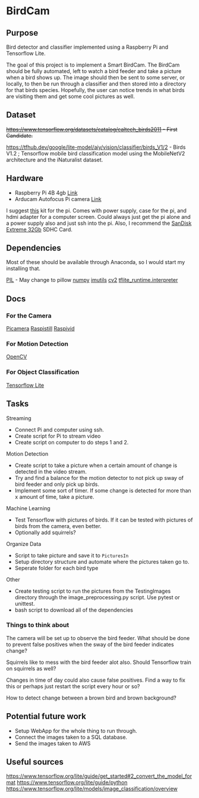 # BirdCam

## Purpose

Bird detector and classifier implemented using a Raspberry Pi and Tensorflow Lite.

The goal of this project is to implement a Smart BirdCam. The BirdCam should be fully automated, left to watch a bird feeder and take a picture when a bird shows up. The image should then be sent to some server, or locally, to then be run through a classifier and then stored into a directory for that birds species. Hopefully, the user can notice trends in what birds are visiting them and get some cool pictures as well.

## Dataset

<s> <https://www.tensorflow.org/datasets/catalog/caltech_birds2011>  - First Candidate. </s>

<https://tfhub.dev/google/lite-model/aiy/vision/classifier/birds_V1/2> - Birds V1.2 ;
Tensorflow mobile bird classification model using the MobileNetV2 architecture  and the iNaturalist dataset.

## Hardware

* Raspberry Pi 4B 4gb [Link](https://www.raspberrypi.org/products/raspberry-pi-4-model-b/)
* Arducam Autofocus Pi camera [Link](https://www.amazon.com/gp/product/B07SN8GYGD/ref=ppx_yo_dt_b_asin_title_o00_s00?ie=UTF8&psc=1)

I suggest [this](https://www.amazon.com/CanaKit-Raspberry-4GB-Basic-Starter/dp/B07VYC6S56/ref=pd_lpo_147_img_2/146-6394024-8709460?_encoding=UTF8&pd_rd_i=B07VYC6S56&pd_rd_r=5541e070-5353-4f25-a815-786f0e5ca915&pd_rd_w=aQ4LV&pd_rd_wg=yy3j5&pf_rd_p=7b36d496-f366-4631-94d3-61b87b52511b&pf_rd_r=0WTRDN6F9CNVJZZG94YW&psc=1&refRID=0WTRDN6F9CNVJZZG94YW) kit for the pi. Comes with power supply, case for the pi, and hdmi adapter for a computer screen. Could always just get the pi alone and a power supply also and just ssh into the pi.
Also, I recommend the [SanDisk Extreme 32Gb](https://www.amazon.com/gp/product/B06XWMQ81P/ref=ppx_yo_dt_b_asin_title_o01_s00?ie=UTF8&psc=1) SDHC Card.

## Dependencies

Most of these should be available through Anaconda, so I would start my installing that.

[PIL](https://www.pythonware.com/products/pil/) - May change to pillow
[numpy](https://numpy.org/)
[imutils](https://pypi.org/project/imutils/)
[cv2](https://docs.opencv.org/2.4/index.html)
[tflite_runtime.interpreter](https://www.tensorflow.org/lite/guide/python#install_just_the_tensorflow_lite_interpreter)

## Docs

### For the Camera

[Picamera](picamera.readthedocs.io)
[Raspistill](https://www.raspberrypi.org/documentation/usage/camera/raspicam/raspistill.md)
[Raspivid](https://www.raspberrypi.org/documentation/usage/camera/raspicam/raspivid.md)

### For Motion Detection

[OpenCV](https://docs.opencv.org/2.4/index.html)

### For Object Classification

[Tensorflow Lite](https://www.tensorflow.org/lite/api_docs)

## Tasks

Streaming

* Connect Pi and computer using ssh.
* Create script for Pi to stream video
* Create script on computer to do steps 1 and 2.

Motion Detection

* Create script to take a picture when a certain amount of change is detected in the video stream.
* Try and find a balance for the motion detector to not pick up sway of bird feeder and only pick up birds.
* Implement some sort of timer. If some change is detected for more than x amount of time, take a picture.

Machine Learning

* Test Tensorflow with pictures of birds. If it can be tested with pictures of birds from the camera, even better.
* Optionally add squirrels?
  
Organize Data

* Script to take picture and save it to `PicturesIn`
* Setup directory structure and automate where the pictures taken go to.
* Seperate folder for each bird type

Other

* Create testing script to run the pictures from the TestingImages directory through the image_preprocessing.py script. Use pytest or unittest.
* bash script to download all of the dependencies

### Things to think about

The camera will be set up to observe the bird feeder.
What should be done to prevent false positives when the sway of the bird feeder indicates change?

Squirrels like to mess with the bird feeder alot also. Should Tensorflow train on squirrels as well?

Changes in time of day could also cause false positives. Find a way to fix this or perhaps just restart the script every hour or so?

How to detect change between a brown bird and brown background?

## Potential future work

* Setup WebApp for the whole thing to run through.
* Connect the images taken to a SQL database.
* Send the images taken to AWS

## Useful sources

<https://www.tensorflow.org/lite/guide/get_started#2_convert_the_model_format>
<https://www.tensorflow.org/lite/guide/python>
<https://www.tensorflow.org/lite/models/image_classification/overview>
